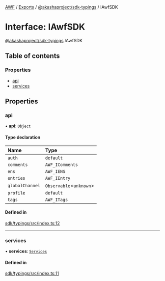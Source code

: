 [AWF](../README.md) / [Exports](../modules.md) / [@akashaproject/sdk-typings](../modules/_akashaproject_sdk_typings.md) / IAwfSDK

# Interface: IAwfSDK

[@akashaproject/sdk-typings](../modules/_akashaproject_sdk_typings.md).IAwfSDK

## Table of contents

### Properties

- [api](_akashaproject_sdk_typings.IAwfSDK.md#api)
- [services](_akashaproject_sdk_typings.IAwfSDK.md#services)

## Properties

### api

• **api**: `Object`

#### Type declaration

| Name | Type |
| :------ | :------ |
| `auth` | `default` |
| `comments` | `AWF_IComments` |
| `ens` | `AWF_IENS` |
| `entries` | `AWF_IEntry` |
| `globalChannel` | `Observable`<`unknown`\> |
| `profile` | `default` |
| `tags` | `AWF_ITags` |

#### Defined in

[sdk/typings/src/index.ts:12](https://github.com/AKASHAorg/akasha-world-framework/blob/d41b6a20/sdk/typings/src/index.ts#L12)

___

### services

• **services**: [`Services`](_akashaproject_sdk_typings.Services.md)

#### Defined in

[sdk/typings/src/index.ts:11](https://github.com/AKASHAorg/akasha-world-framework/blob/d41b6a20/sdk/typings/src/index.ts#L11)
